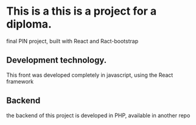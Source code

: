 # This is a this is a project for a diploma.

final PIN project, built with React and Ract-bootstrap

## Development technology.

This front was developed completely in javascript, using the React framework

## Backend

the backend of this project is developed in PHP, available in another repo


